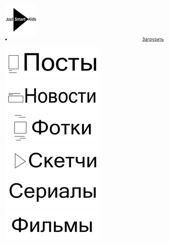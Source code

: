 <!DOCTYPE HTML>
<html>

<body>

<picture>

<a href = "">

<img src="images/logo.png" alt="Just img"  >

</picture>

<li><a href = "upload.html"  style = "float:right">Загрузить</a></li>

<br>



<picture>

<a href = "posts.html">

<img src="images/tabs/posts.png" alt="Just img"  >

</picture>

<br>

<picture>

<a href = "news.html">

<img src="images/tabs/news.png" alt="Just img"  >

</picture>

<br>

<picture>

<a href = "fotos.html">

<img src="images/tabs/fotos.png" alt="Just img"  >

</picture>

<br>

<picture>

<a href = "sketchs.html">

<img src="images/tabs/sketchs.png" alt="Just img"  >

</picture>

<br>

<picture>

<a href = "serialy.html">

<img src="images/tabs/serialy.png" alt="Just img"  >

</picture>

<br>

<picture>

<a href = "films.html">

<img src="images/tabs/films.png" alt="Just img"  >

</picture>



</body>

</html>
